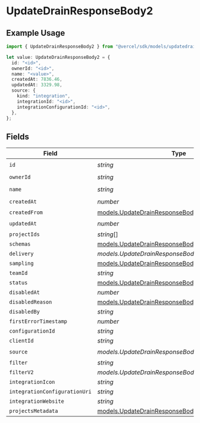 # UpdateDrainResponseBody2

## Example Usage

```typescript
import { UpdateDrainResponseBody2 } from "@vercel/sdk/models/updatedrainop.js";

let value: UpdateDrainResponseBody2 = {
  id: "<id>",
  ownerId: "<id>",
  name: "<value>",
  createdAt: 7836.46,
  updatedAt: 3329.98,
  source: {
    kind: "integration",
    integrationId: "<id>",
    integrationConfigurationId: "<id>",
  },
};
```

## Fields

| Field                                                                                                          | Type                                                                                                           | Required                                                                                                       | Description                                                                                                    |
| -------------------------------------------------------------------------------------------------------------- | -------------------------------------------------------------------------------------------------------------- | -------------------------------------------------------------------------------------------------------------- | -------------------------------------------------------------------------------------------------------------- |
| `id`                                                                                                           | *string*                                                                                                       | :heavy_check_mark:                                                                                             | N/A                                                                                                            |
| `ownerId`                                                                                                      | *string*                                                                                                       | :heavy_check_mark:                                                                                             | N/A                                                                                                            |
| `name`                                                                                                         | *string*                                                                                                       | :heavy_check_mark:                                                                                             | N/A                                                                                                            |
| `createdAt`                                                                                                    | *number*                                                                                                       | :heavy_check_mark:                                                                                             | N/A                                                                                                            |
| `createdFrom`                                                                                                  | [models.UpdateDrainResponseBodyDrainsCreatedFrom](../models/updatedrainresponsebodydrainscreatedfrom.md)       | :heavy_minus_sign:                                                                                             | N/A                                                                                                            |
| `updatedAt`                                                                                                    | *number*                                                                                                       | :heavy_check_mark:                                                                                             | N/A                                                                                                            |
| `projectIds`                                                                                                   | *string*[]                                                                                                     | :heavy_minus_sign:                                                                                             | N/A                                                                                                            |
| `schemas`                                                                                                      | [models.UpdateDrainResponseBodyDrainsSchemas](../models/updatedrainresponsebodydrainsschemas.md)               | :heavy_minus_sign:                                                                                             | N/A                                                                                                            |
| `delivery`                                                                                                     | *models.UpdateDrainResponseBodyDrainsDelivery*                                                                 | :heavy_minus_sign:                                                                                             | N/A                                                                                                            |
| `sampling`                                                                                                     | [models.UpdateDrainResponseBodyDrainsSampling](../models/updatedrainresponsebodydrainssampling.md)[]           | :heavy_minus_sign:                                                                                             | N/A                                                                                                            |
| `teamId`                                                                                                       | *string*                                                                                                       | :heavy_minus_sign:                                                                                             | N/A                                                                                                            |
| `status`                                                                                                       | [models.UpdateDrainResponseBodyDrainsStatus](../models/updatedrainresponsebodydrainsstatus.md)                 | :heavy_minus_sign:                                                                                             | N/A                                                                                                            |
| `disabledAt`                                                                                                   | *number*                                                                                                       | :heavy_minus_sign:                                                                                             | N/A                                                                                                            |
| `disabledReason`                                                                                               | [models.UpdateDrainResponseBodyDrainsDisabledReason](../models/updatedrainresponsebodydrainsdisabledreason.md) | :heavy_minus_sign:                                                                                             | N/A                                                                                                            |
| `disabledBy`                                                                                                   | *string*                                                                                                       | :heavy_minus_sign:                                                                                             | N/A                                                                                                            |
| `firstErrorTimestamp`                                                                                          | *number*                                                                                                       | :heavy_minus_sign:                                                                                             | N/A                                                                                                            |
| `configurationId`                                                                                              | *string*                                                                                                       | :heavy_minus_sign:                                                                                             | N/A                                                                                                            |
| `clientId`                                                                                                     | *string*                                                                                                       | :heavy_minus_sign:                                                                                             | N/A                                                                                                            |
| `source`                                                                                                       | *models.UpdateDrainResponseBodyDrainsSource*                                                                   | :heavy_check_mark:                                                                                             | N/A                                                                                                            |
| `filter`                                                                                                       | *string*                                                                                                       | :heavy_minus_sign:                                                                                             | N/A                                                                                                            |
| `filterV2`                                                                                                     | *models.UpdateDrainResponseBodyDrainsFilterV2*                                                                 | :heavy_minus_sign:                                                                                             | N/A                                                                                                            |
| `integrationIcon`                                                                                              | *string*                                                                                                       | :heavy_minus_sign:                                                                                             | N/A                                                                                                            |
| `integrationConfigurationUri`                                                                                  | *string*                                                                                                       | :heavy_minus_sign:                                                                                             | N/A                                                                                                            |
| `integrationWebsite`                                                                                           | *string*                                                                                                       | :heavy_minus_sign:                                                                                             | N/A                                                                                                            |
| `projectsMetadata`                                                                                             | [models.UpdateDrainResponseBodyProjectsMetadata](../models/updatedrainresponsebodyprojectsmetadata.md)[]       | :heavy_minus_sign:                                                                                             | N/A                                                                                                            |